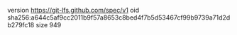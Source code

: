 version https://git-lfs.github.com/spec/v1
oid sha256:a644c5af9cc2011b9f57a8653c8bed4f7b5d53467cf99b9739a71d2db279fc18
size 949
